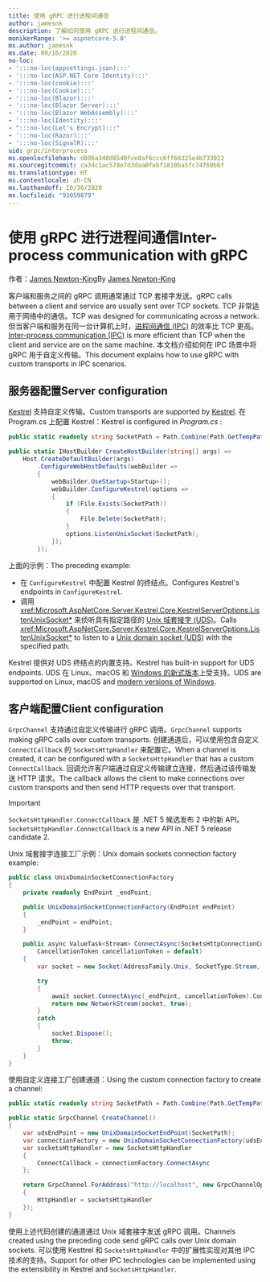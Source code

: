 ```yaml
---
title: 使用 gRPC 进行进程间通信
author: jamesnk
description: 了解如何使用 gRPC 进行进程间通信。
monikerRange: '>= aspnetcore-5.0'
ms.author: jamesnk
ms.date: 09/16/2020
no-loc:
- ':::no-loc(appsettings.json):::'
- ':::no-loc(ASP.NET Core Identity):::'
- ':::no-loc(cookie):::'
- ':::no-loc(Cookie):::'
- ':::no-loc(Blazor):::'
- ':::no-loc(Blazor Server):::'
- ':::no-loc(Blazor WebAssembly):::'
- ':::no-loc(Identity):::'
- ":::no-loc(Let's Encrypt):::"
- ':::no-loc(Razor):::'
- ':::no-loc(SignalR):::'
uid: grpc/interprocess
ms.openlocfilehash: d806a340d8540fce8af6ccc6ff68325e4b733922
ms.sourcegitcommit: ca34c1ac578e7d3daa0febf1810ba5fc74f60bbf
ms.translationtype: HT
ms.contentlocale: zh-CN
ms.lasthandoff: 10/30/2020
ms.locfileid: "93059879"
---
```

# <a name="inter-process-communication-with-grpc"></a><span data-ttu-id="5c0de-103">使用 gRPC 进行进程间通信</span><span class="sxs-lookup"><span data-stu-id="5c0de-103">Inter-process communication with gRPC</span></span>

<span data-ttu-id="5c0de-104">作者：[James Newton-King](https://twitter.com/jamesnk)</span><span class="sxs-lookup"><span data-stu-id="5c0de-104">By [James Newton-King](https://twitter.com/jamesnk)</span></span>

<span data-ttu-id="5c0de-105">客户端和服务之间的 gRPC 调用通常通过 TCP 套接字发送。</span><span class="sxs-lookup"><span data-stu-id="5c0de-105">gRPC calls between a client and service are usually sent over TCP sockets.</span></span> <span data-ttu-id="5c0de-106">TCP 非常适用于网络中的通信。</span><span class="sxs-lookup"><span data-stu-id="5c0de-106">TCP was designed for communicating across a network.</span></span> <span data-ttu-id="5c0de-107">但当客户端和服务在同一台计算机上时，[进程间通信 (IPC)](https://wikipedia.org/wiki/Inter-process_communication) 的效率比 TCP 更高。</span><span class="sxs-lookup"><span data-stu-id="5c0de-107">[Inter-process communication (IPC)](https://wikipedia.org/wiki/Inter-process_communication) is more efficient than TCP when the client and service are on the same machine.</span></span> <span data-ttu-id="5c0de-108">本文档介绍如何在 IPC 场景中将 gRPC 用于自定义传输。</span><span class="sxs-lookup"><span data-stu-id="5c0de-108">This document explains how to use gRPC with custom transports in IPC scenarios.</span></span>

## <a name="server-configuration"></a><span data-ttu-id="5c0de-109">服务器配置</span><span class="sxs-lookup"><span data-stu-id="5c0de-109">Server configuration</span></span>

<span data-ttu-id="5c0de-110">[Kestrel](xref:fundamentals/servers/kestrel) 支持自定义传输。</span><span class="sxs-lookup"><span data-stu-id="5c0de-110">Custom transports are supported by [Kestrel](xref:fundamentals/servers/kestrel).</span></span> <span data-ttu-id="5c0de-111">在 Program.cs 上配置 Kestrel：</span><span class="sxs-lookup"><span data-stu-id="5c0de-111">Kestrel is configured in *Program.cs* :</span></span>

```csharp
public static readonly string SocketPath = Path.Combine(Path.GetTempPath(), "socket.tmp");

public static IHostBuilder CreateHostBuilder(string[] args) =>
    Host.CreateDefaultBuilder(args)
        .ConfigureWebHostDefaults(webBuilder =>
        {
            webBuilder.UseStartup<Startup>();
            webBuilder.ConfigureKestrel(options =>
            {
                if (File.Exists(SocketPath))
                {
                    File.Delete(SocketPath);
                }
                options.ListenUnixSocket(SocketPath);
            });
        });
```

<span data-ttu-id="5c0de-112">上面的示例：</span><span class="sxs-lookup"><span data-stu-id="5c0de-112">The preceding example:</span></span>

* <span data-ttu-id="5c0de-113">在 `ConfigureKestrel` 中配置 Kestrel 的终结点。</span><span class="sxs-lookup"><span data-stu-id="5c0de-113">Configures Kestrel's endpoints in `ConfigureKestrel`.</span></span>
* <span data-ttu-id="5c0de-114">调用 <xref:Microsoft.AspNetCore.Server.Kestrel.Core.KestrelServerOptions.ListenUnixSocket*> 来侦听具有指定路径的 [Unix 域套接字 (UDS)](https://wikipedia.org/wiki/Unix_domain_socket)。</span><span class="sxs-lookup"><span data-stu-id="5c0de-114">Calls <xref:Microsoft.AspNetCore.Server.Kestrel.Core.KestrelServerOptions.ListenUnixSocket*> to listen to a [Unix domain socket (UDS)](https://wikipedia.org/wiki/Unix_domain_socket) with the specified path.</span></span>

<span data-ttu-id="5c0de-115">Kestrel 提供对 UDS 终结点的内置支持。</span><span class="sxs-lookup"><span data-stu-id="5c0de-115">Kestrel has built-in support for UDS endpoints.</span></span> <span data-ttu-id="5c0de-116">UDS 在 Linux、macOS 和 [Windows 的新式版本](https://devblogs.microsoft.com/commandline/af_unix-comes-to-windows/)上受支持。</span><span class="sxs-lookup"><span data-stu-id="5c0de-116">UDS are supported on Linux, macOS and [modern versions of Windows](https://devblogs.microsoft.com/commandline/af_unix-comes-to-windows/).</span></span>

## <a name="client-configuration"></a><span data-ttu-id="5c0de-117">客户端配置</span><span class="sxs-lookup"><span data-stu-id="5c0de-117">Client configuration</span></span>

<span data-ttu-id="5c0de-118">`GrpcChannel` 支持通过自定义传输进行 gRPC 调用。</span><span class="sxs-lookup"><span data-stu-id="5c0de-118">`GrpcChannel` supports making gRPC calls over custom transports.</span></span> <span data-ttu-id="5c0de-119">创建通道后，可以使用包含自定义 `ConnectCallback` 的 `SocketsHttpHandler` 来配置它。</span><span class="sxs-lookup"><span data-stu-id="5c0de-119">When a channel is created, it can be configured with a `SocketsHttpHandler` that has a custom `ConnectCallback`.</span></span> <span data-ttu-id="5c0de-120">回调允许客户端通过自定义传输建立连接，然后通过该传输发送 HTTP 请求。</span><span class="sxs-lookup"><span data-stu-id="5c0de-120">The callback allows the client to make connections over custom transports and then send HTTP requests over that transport.</span></span>

> [!IMPORTANT]
> <span data-ttu-id="5c0de-121">`SocketsHttpHandler.ConnectCallback` 是 .NET 5 候选发布 2 中的新 API。</span><span class="sxs-lookup"><span data-stu-id="5c0de-121">`SocketsHttpHandler.ConnectCallback` is a new API in .NET 5 release candidate 2.</span></span>

<span data-ttu-id="5c0de-122">Unix 域套接字连接工厂示例：</span><span class="sxs-lookup"><span data-stu-id="5c0de-122">Unix domain sockets connection factory example:</span></span>

```csharp
public class UnixDomainSocketConnectionFactory
{
    private readonly EndPoint _endPoint;

    public UnixDomainSocketConnectionFactory(EndPoint endPoint)
    {
        _endPoint = endPoint;
    }

    public async ValueTask<Stream> ConnectAsync(SocketsHttpConnectionContext _,
        CancellationToken cancellationToken = default)
    {
        var socket = new Socket(AddressFamily.Unix, SocketType.Stream, ProtocolType.Unspecified);

        try
        {
            await socket.ConnectAsync(_endPoint, cancellationToken).ConfigureAwait(false);
            return new NetworkStream(socket, true);
        }
        catch
        {
            socket.Dispose();
            throw;
        }
    }
}
```

<span data-ttu-id="5c0de-123">使用自定义连接工厂创建通道：</span><span class="sxs-lookup"><span data-stu-id="5c0de-123">Using the custom connection factory to create a channel:</span></span>

```csharp
public static readonly string SocketPath = Path.Combine(Path.GetTempPath(), "socket.tmp");

public static GrpcChannel CreateChannel()
{
    var udsEndPoint = new UnixDomainSocketEndPoint(SocketPath);
    var connectionFactory = new UnixDomainSocketConnectionFactory(udsEndPoint);
    var socketsHttpHandler = new SocketsHttpHandler
    {
        ConnectCallback = connectionFactory.ConnectAsync
    };

    return GrpcChannel.ForAddress("http://localhost", new GrpcChannelOptions
    {
        HttpHandler = socketsHttpHandler
    });
}
```

<span data-ttu-id="5c0de-124">使用上述代码创建的通道通过 Unix 域套接字发送 gRPC 调用。</span><span class="sxs-lookup"><span data-stu-id="5c0de-124">Channels created using the preceding code send gRPC calls over Unix domain sockets.</span></span> <span data-ttu-id="5c0de-125">可以使用 Kesttrel 和 `SocketsHttpHandler` 中的扩展性实现对其他 IPC 技术的支持。</span><span class="sxs-lookup"><span data-stu-id="5c0de-125">Support for other IPC technologies can be implemented using the extensibility in Kestrel and `SocketsHttpHandler`.</span></span>
